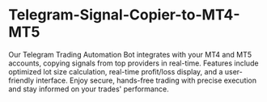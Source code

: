# Telegram-Signal-Copier-to-MT4-MT5
Our Telegram Trading Automation Bot integrates with your MT4 and MT5 accounts, copying signals from top providers in real-time. Features include optimized lot size calculation, real-time profit/loss display, and a user-friendly interface. Enjoy secure, hands-free trading with precise execution and stay informed on your trades' performance.
